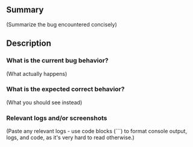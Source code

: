 ## Summary

(Summarize the bug encountered concisely)

## Description

### What is the current bug behavior?

(What actually happens)

### What is the expected correct behavior?

(What you should see instead)

### Relevant logs and/or screenshots

(Paste any relevant logs - use code blocks (```) to format console output, logs, and code, as
it's very hard to read otherwise.)


